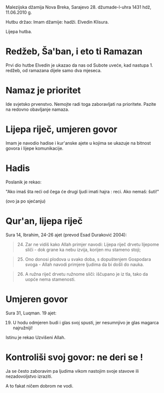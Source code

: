 Malezijska džamija Nova Breka, Sarajevo 28. džumade-l-uhra 1431 hdž, 11.06.2010 g.

Hutbu držao: Imam džamije: hadži. Elvedin Klisura.

Lijepa hutba.

Redžeb, Ša'ban, i eto ti Ramazan
================================

Prvi dio hutbe Elvedin je ukazao da nas od Subote uveće, kad nastupa 1. redžeb, 
od ramazana dijele samo dva mjeseca.

Namaz je prioritet
==================

Ide svjetsko prvenstvo. Nemojte radi toga zaboravljati na prioritete.
Pazite na redovno obavljanje namaza.

Lijepa riječ, umjeren govor
============================

Imam je navodio hadise i kur'anske ajete u kojima se ukazuje na bitnost 
govora i lijepe komunikacije.

Hadis
=====

Poslanik je rekao:

"Ako imaš šta reći od čega će drugi ljudi imati hajra : reci.
Ako nemaš: šuti!" 

(ovo ja po sjećanju)





Qur'an, lijepa riječ
=====================


Sura 14, Ibrahim, 24-26 ajet (prevod Esad Duraković 2004):

> 24. Zar ne vidiš kako Allah primjer navodi: Lijepa riječ drvetu lijepome sliči - dok grane ka nebu izvija, korijen mu stameno stoji;

> 25. Ono donosi plodova u svako doba, s dopuštenjem Gospodara svoga -
Allah navodi primjere ljudima da bi došli do nauka.

> 26. A ružna riječ drvetu ružnome sliči: iščupano je iz tla, tako da uopće nema stamenosti.

Umjeren govor
==============

Sura 31, Luqman. 19 ajet:

19. U hodu odmjeren budi i glas svoj spusti, jer nesumnjivo je glas magarca najružniji!

Istinu je rekao Uzvišeni Allah.


Kontroliši svoj govor: ne deri se !
===================================

Ja se često zaboravim pa ljudima vikom nastojim svoje stavove ili nezadovoljstvo izraziti.

A to fakat ničem dobrom ne vodi.
